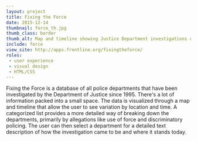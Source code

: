 ```yaml
---
layout: project
title: Fixing the Force
date: 2015-12-14
thumbnail: force_th.jpg
thumb_class: border
thumb_alt: Map and timeline showing Justice Department investigations of police departments.
include: force
view_site: http://apps.frontline.org/fixingtheforce/
roles:
 - user experience
 - visual design
 - HTML/CSS
---
```


Fixing the Force is a database of all police departments that have been investigated by the Department of Justice since 1995. There's a lot of information packed into a small space. The data is visualized through a map and timeline that allow the user to see variation by location and time. A categorized list provides a more detailed way of breaking down the departments, primarily by allegations like use of force and discriminatory policing. The user can then select a department for a detailed text description of how the investigation came to be and where it stands today.

